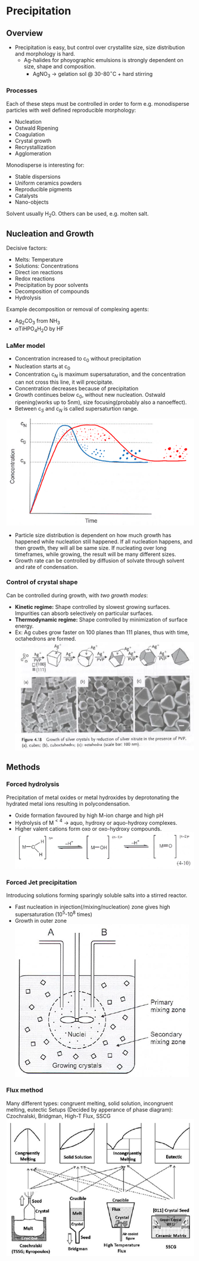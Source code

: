 # Precipitation
## Overview
- Precipitation is easy, but control over crystallite size, size distribution and morphology is hard.
	- Ag-halides for phoyographic emulsions is strongly dependent on size, shape and composition.
		- AgNO$_3$ -> gelation sol @ 30-80$^\circ$C + hard stirring
		
### Processes
Each of these steps must be controlled in order to form e.g. monodisperse particles with well defined reproducible morphology:
- Nucleation
- Ostwald Ripening
- Coagulation
- Crystal growth
- Recrystallization
- Agglomeration

Monodisperse is interesting for:
- Stable dispersions
- Uniform ceramics powders
- Reproducible pigments
- Catalysts
- Nano-objects

Solvent usually H$_2$O. Others can be used, e.g. molten salt.

## Nucleation and Growth
Decisive factors:
- Melts: Temperature
- Solutions: Concentrations
- Direct ion reactions
- Redox reactions
- Precipitation by poor solvents
- Decomposition of compounds
- Hydrolysis

Example decomposition or removal of complexing agents:
- Ag$_2$CO$_3$ from NH$_3$
- $\alpha$TiHPO$_4$H$_2$O by HF

### LaMer model
- Concentration increased to c$_0$ without precipitation
- Nucleation starts at c$_0$
- Concentration c$_N$ is maximum supersaturation, and the concentration can not cross this line, it will precipitate.
- Concentration decreases because of precipitation
- Growth continues below c$_0$, without new nucleation. Ostwald ripening(works up to 5nm), size focusing(probably also a nanoeffect).
- Between c$_S$ and c$_N$ is called supersaturtion range.

![](./static/KJM5100-images/LaMer-model.png)

- Particle size distribution is dependent on how much growth has happened while nucleation still happened. If all nucleation happens, and then growth, they will all be same size. If nucleating over long timeframes, while growing, the result will be many different sizes.
- Growth rate can be controlled by diffusion of solvate through solvent and rate of condensation.

### Control of crystal shape
Can be controlled during growth, with *two growth modes*:
- **Kinetic regime:** Shape controlled by slowest growing surfaces. Impurities can absorb selectively on particular surfaces.
- **Thermodynamic regime:** Shape controlled by minimization of surface energy.
- Ex: Ag cubes grow faster on 100 planes than 111 planes, thus with time, octahedrons are formed.
![](./static/KJM5100-images/Ag-crystal-shapes.png)

## Methods
### Forced hydrolysis
Precipitation of metal oxides or metal hydroxides by deprotonating the hydrated metal ions resulting in polycondensation.
- Oxide formation favoured by high M-ion charge and high pH
- Hydrolysis of M$^{<4}$ -> aquo, hydroxy or aquo-hydroxy complexes.
- Higher valent cations form oxo or oxo-hydroxy compounds.
![](./static/KJM5100-images/Forced-hydrolysis.png)

### Forced Jet precipitation
Introducing solutions forming sparingly soluble salts into a stirred reactor.
- Fast nucleation in injection(/mixing/nucleation) zone gives high supersaturation (10$^5$-10$^8$ times)
- Growth in outer zone
![](./static/KJM5100-images/Double-jet-precipitation.png)

### Flux method
Many different types: congruent melting, solid solution, incongruent melting, eutectic
Setups (Decided by apperance of phase diagram): Czochralski, Bridgman, High-T Flux, SSCG
![](./static/KJM5100-images/Precipitation-fluxmethod.png)


